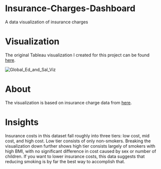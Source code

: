 # Insurance-Charges-Dashboard
A data visualization of insurance charges

# Visualization
The original Tableau visualization I created for this project can be found [here]([https://public.tableau.com/app/profile/jonathan.baldon/viz/VisualizationofInsuranceCharges/Dashboard1]).

![Global_Ed_and_Sal_Viz](![insurance_charges_viz](https://github.com/user-attachments/assets/1d0eab74-051f-443c-9740-78ae468aeeda)
)

# About 
The visualization is based on insurance charge data from [here](https://www.kaggle.com/datasets/willianoliveiragibin/healthcare-insurance).

# Insights
Insurance costs in this dataset fall roughly into three tiers: low cost, mid cost, and high cost. Low tier consists of only non-smokers. Breaking the visualization down further shows high tier consists largely of smokers with high BMI, with no significant difference in cost caused by sex or number of children. If you want to lower insurance costs, this data suggests that reducing smoking is by far the best way to accomplish that.


